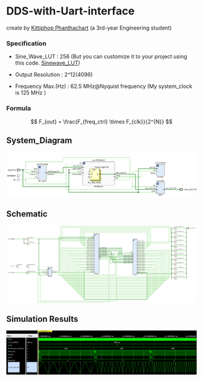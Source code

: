 # DDS-with-Uart-interface
create by [Kittiphop Phanthachart](https://bento.me/mac-kittiphop) (a 3rd-year Engineering student)
### Specification 
- Sine_Wave_LUT      : 256  (But you can customize it to your project using this code. [Sinewave_LUT](https://github.com/XACKIES/DDS-with-Uart-interface/blob/main/Sinewave_LUT.py))

- Output Resolution  : 2^12(4096)

- Frequency Max.(Hz)    : 62.5 MHz@Nyquist frequency  (My system_clock is 125 MHz )


### Formula
$$
F_{out} = \frac{F_{freq_ctrl} \times F_{clk}}{2^{N}}
$$


## System_Diagram
![System_Diagram](https://github.com/XACKIES/DDS-with-Uart-interface/blob/main/Doc/System_Diagram.png)

## Schematic
![Schematic](https://github.com/XACKIES/DDS-with-Uart-interface/blob/main/Doc/Schematic%20.png)

## Simulation Results
![Simulation Results](https://github.com/XACKIES/DDS-with-Uart-interface/blob/main/Doc/Simmulation_Result.png)
